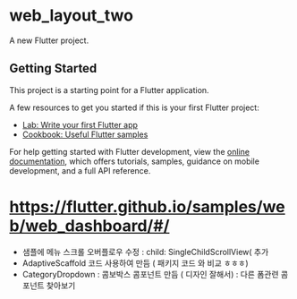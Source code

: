 # web_layout_two

A new Flutter project.

## Getting Started

This project is a starting point for a Flutter application.

A few resources to get you started if this is your first Flutter project:

- [Lab: Write your first Flutter app](https://docs.flutter.dev/get-started/codelab)
- [Cookbook: Useful Flutter samples](https://docs.flutter.dev/cookbook)

For help getting started with Flutter development, view the
[online documentation](https://docs.flutter.dev/), which offers tutorials,
samples, guidance on mobile development, and a full API reference.

# https://flutter.github.io/samples/web/web_dashboard/#/
- 샘플에 메뉴 스크롤 오버플로우 수정 : child: SingleChildScrollView( 추가
- AdaptiveScaffold 코드 사용하여 만듬 ( 패키지 코드 와 비교 ㅎㅎㅎ)
- CategoryDropdown : 콤보박스 콤포넌트 만듬 ( 디자인 잘해서) : 다른 폼관련 콤포넌트 찾아보기
